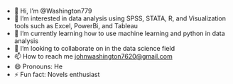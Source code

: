 - 👋 Hi, I’m @Washington779
- 👀 I’m interested in data analysis using SPSS, STATA, R, and Visualization tools such as Excel, PowerBi, and Tableau
- 🌱 I’m currently learning how to use machine learning and python in data analysis
- 💞️ I’m looking to collaborate on in the data science field
- 📫 How to reach me johnwashington7620@gmail.com
- 😄 Pronouns: He
- ⚡ Fun fact: Novels enthusiast

<!---
Washington779/Washington779 is a ✨ special ✨ repository because its `README.md` (this file) appears on your GitHub profile.
You can click the Preview link to take a look at your changes.
--->
